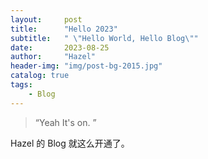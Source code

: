 ```yaml
---
layout:     post
title:      "Hello 2023"
subtitle:   " \"Hello World, Hello Blog\""
date:       2023-08-25
author:     "Hazel"
header-img: "img/post-bg-2015.jpg"
catalog: true
tags:
    - Blog
---
```


> “Yeah It's on. ”


Hazel 的 Blog 就这么开通了。
